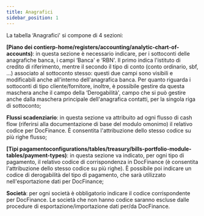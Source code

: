 ```yaml
---
title: Anagrafici
sidebar_position: 1
---
```


La tabella ‘Anagrafici' si compone di 4 sezioni:

**[Piano dei contierp-home/registers/accounting/analytic-chart-of-accounts)**: in questa sezione è necessario indicare, per i sottoconti delle anagrafiche banca, i campi ‘Banca' e ‘RBN'. Il primo indica l'istituto di credito di riferimento, mentre il secondo il tipo di conto (conto ordinario, sbf, …) associato al sottoconto stesso: questi due campi sono visibili e modificabili anche all'interno dell'anagrafica banca. Per quanto riguarda i sottoconti di tipo cliente/fornitore, inoltre, è possibile gestire da questa maschera anche il campo della ‘Derogabilità', campo che si può gestire anche dalla maschera principale dell'anagrafica contatti, per la singola riga di sottoconto;

**Flussi scadenziario**: in questa sezione va attribuito ad ogni flusso di cash flow (riferirsi alla documentazione di base del modulo omonimo) il relativo codice per DocFinance. È consentita l'attribuzione dello stesso codice su più righe flusso;

**[Tipi pagamentoconfigurations/tables/treasury/bills-portfolio-module-tables/payment-types)**: in questa sezione va indicato, per ogni tipo di pagamento, il relativo codice di corrispondenza in DocFinance (è consentita l'attribuzione dello stesso codice su più righe). È possibile poi indicare un codice di derogabilità del tipo di pagamento, che sarà utilizzato nell'esportazione dati per DocFinance;

**Società**: per ogni società è obbligatorio indicare il codice corrispondente per DocFinance. Le società che non hanno codice saranno escluse dalle procedure di esportazione/importazione dati per/da DocFinance.







